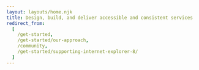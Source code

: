 ```yaml
---
layout: layouts/home.njk
title: Design, build, and deliver accessible and consistent services
redirect_from:
  [
    /get-started,
    /get-started/our-approach,
    /community,
    /get-started/supporting-internet-explorer-8/
  ]
---
```

